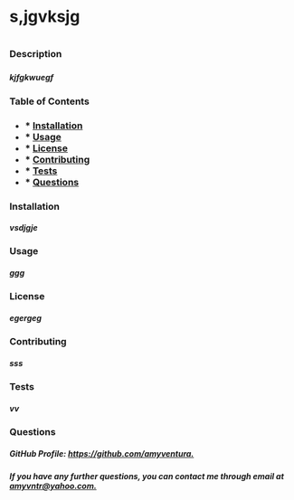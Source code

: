<h1>s,jgvksjg<h1>
    <h3>Description<h3>
    <h5>kjfgkwuegf</h5>
    <h3>Table of Contents<h3>
    <ul>
       <li> * <a href="https://github.com/amyventura/readme-generator/blob/master/smdfghjkwjg-README.md#installation">Installation</a></li>
       <li> * <a href="https://github.com/amyventura/readme-generator/blob/master/smdfghjkwjg-README.md#usage">Usage</a></li>
       <li> * <a href="https://github.com/amyventura/readme-generator/blob/master/smdfghjkwjg-README.md#license">License</a></li>
       <li> * <a href="https://github.com/amyventura/readme-generator/blob/master/smdfghjkwjg-README.md#contributing">Contributing</a></li>
       <li> * <a href="https://github.com/amyventura/readme-generator/blob/master/smdfghjkwjg-README.md#tests">Tests</a></li>
       <li> * <a href="https://github.com/amyventura/readme-generator/blob/master/smdfghjkwjg-README.md#questions">Questions</a></li>
    </ul>
    <h3>Installation</h3>
    <h5>vsdjgje</h5>
    <h3>Usage</h3>
    <h5>ggg</h5>
    <h3>License</h3>
    <h5>egergeg</h5>
    <h3>Contributing</h3>
    <h5>sss</h5>
    <h3>Tests</h3>
    <h5>vv</h5>
    <h3>Questions</h3>
    <h5>GitHub Profile: <a href ="https://github.com/amyventura">https://github.com/amyventura.</a></h5>
    <h5>If you have any further questions, you can contact me through email at <a href="#">amyvntr@yahoo.com.</h5>
    
    
    
    